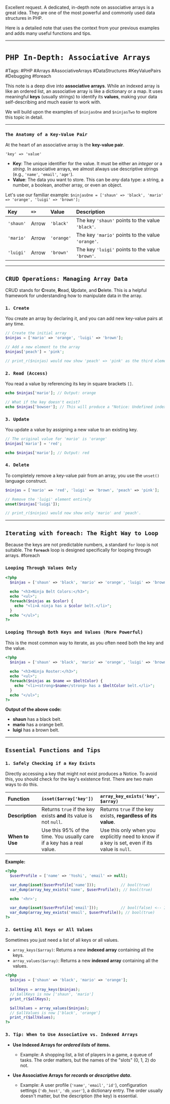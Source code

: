 Excellent request. A dedicated, in-depth note on associative arrays is a great idea. They are one of the most powerful and commonly used data structures in PHP.

Here is a detailed note that uses the context from your previous examples and adds many useful functions and tips.

***

# `PHP In-Depth: Associative Arrays`

#Tags: #PHP #Arrays #AssociativeArrays #DataStructures #KeyValuePairs #Debugging #foreach

This note is a deep dive into **associative arrays**. While an indexed array is like an ordered list, an associative array is like a dictionary or a map. It uses meaningful **keys** (usually strings) to identify its **values**, making your data self-describing and much easier to work with.

We will build upon the examples of `$ninjasOne` and `$ninjasTwo` to explore this topic in detail.

---

### `The Anatomy of a Key-Value Pair`

At the heart of an associative array is the **key-value pair**.

`'key' => 'value'`

*   **Key**: The unique identifier for the value. It must be either an *integer* or a *string*. In associative arrays, we almost always use descriptive strings (e.g., `'name'`, `'email'`, `'age'`).
*   **Value**: The data you want to store. This can be *any* data type: a string, a number, a boolean, another array, or even an object.

Let's use our familiar example:
`$ninjasOne = ['shaun' => 'black', 'mario' => 'orange', 'luigi' => 'brown'];`

| Key | `=>` | Value | Description |
| :--- | :--- | :--- | :--- |
| `'shaun'` | Arrow | `'black'`| The key `'shaun'` points to the value `'black'`.|
| `'mario'` | Arrow | `'orange'`| The key `'mario'` points to the value `'orange'`.|
| `'luigi'` | Arrow | `'brown'` | The key `'luigi'` points to the value `'brown'`.|

---

## `CRUD Operations: Managing Array Data`

CRUD stands for **C**reate, **R**ead, **U**pdate, and **D**elete. This is a helpful framework for understanding how to manipulate data in the array.

### `1. Create`
You create an array by declaring it, and you can add new key-value pairs at any time.

```php
// Create the initial array
$ninjas = ['mario' => 'orange', 'luigi' => 'brown'];

// Add a new element to the array
$ninjas['peach'] = 'pink';

// print_r($ninjas) would now show 'peach' => 'pink' as the third element.
```

### `2. Read (Access)`
You read a value by referencing its key in square brackets `[]`.

```php
echo $ninjas['mario']; // Output: orange

// What if the key doesn't exist?
echo $ninjas['bowser']; // This will produce a "Notice: Undefined index: bowser"
```

### `3. Update`
You update a value by assigning a new value to an existing key.

```php
// The original value for 'mario' is 'orange'
$ninjas['mario'] = 'red';

echo $ninjas['mario']; // Output: red
```

### `4. Delete`
To completely remove a key-value pair from an array, you use the `unset()` language construct.

```php
$ninjas = ['mario' => 'red', 'luigi' => 'brown', 'peach' => 'pink'];

// Remove the 'luigi' element entirely
unset($ninjas['luigi']);

// print_r($ninjas) would now show only 'mario' and 'peach'.
```

---

## `Iterating with foreach: The Right Way to Loop`

Because the keys are not predictable numbers, a standard `for` loop is not suitable. The **`foreach`** loop is designed specifically for looping through arrays.
#foreach
### `Looping Through Values Only`
```php
<?php
  $ninjas = ['shaun' => 'black', 'mario' => 'orange', 'luigi' => 'brown'];

  echo "<h3>Ninja Belt Colors:</h3>";
  echo "<ul>";
  foreach($ninjas as $color) {
    echo "<li>A ninja has a $color belt.</li>";
  }
  echo "</ul>";
?>
```

### `Looping Through Both Keys and Values (More Powerful)`
This is the most common way to iterate, as you often need both the key and the value.

```php
<?php
  $ninjas = ['shaun' => 'black', 'mario' => 'orange', 'luigi' => 'brown'];
  
  echo "<h3>Ninja Roster:</h3>";
  echo "<ul>";
  foreach($ninjas as $name => $beltColor) {
    echo "<li><strong>$name</strong> has a $beltColor belt.</li>";
  }
  echo "</ul>";
?>
```
**Output of the above code:**
*   **shaun** has a black belt.
*   **mario** has a orange belt.
*   **luigi** has a brown belt.

---

## `Essential Functions and Tips`

### `1. Safely Checking if a Key Exists`
Directly accessing a key that might not exist produces a Notice. To avoid this, you should check for the key's existence first. There are two main ways to do this.

| Function | `isset($array['key'])` | `array_key_exists('key', $array)` |
| :--- | :--- | :--- |
| **Description** | Returns `true` if the key exists **and** its value is not `null`. | Returns `true` if the key exists, **regardless of its value**. |
| **When to Use** | Use this 95% of the time. You usually care if a key has a real value. | Use this only when you explicitly need to know if a key is set, even if its value is `null`. |

**Example:**
```php
<?php
  $userProfile = ['name' => 'Yoshi', 'email' => null];

  var_dump(isset($userProfile['name']));           // bool(true)
  var_dump(array_key_exists('name', $userProfile)); // bool(true)

  echo '<hr>';

  var_dump(isset($userProfile['email']));          // bool(false) <-- IMPORTANT!
  var_dump(array_key_exists('email', $userProfile)); // bool(true)
?>
```

### `2. Getting All Keys or All Values`
Sometimes you just need a list of all keys or all values.
*   `array_keys($array)`: Returns a new **indexed array** containing all the keys.
*   `array_values($array)`: Returns a new **indexed array** containing all the values.

```php
<?php
  $ninjas = ['shaun' => 'black', 'mario' => 'orange'];
  
  $allKeys = array_keys($ninjas);
  // $allKeys is now ['shaun', 'mario']
  print_r($allKeys);

  $allValues = array_values($ninjas);
  // $allValues is now ['black', 'orange']
  print_r($allValues);
?>
```

### `3. Tip: When to Use Associative vs. Indexed Arrays`

*   **Use Indexed Arrays for *ordered lists* of items.**
    *   Example: A shopping list, a list of players in a game, a queue of tasks. The order matters, but the names of the "slots" (0, 1, 2) do not.

*   **Use Associative Arrays for *records* or *descriptive data*.**
    *   Example: A user profile (`'name'`, `'email'`, `'id'`), configuration settings (`'db_host'`, `'db_user'`), a dictionary entry. The order usually doesn't matter, but the description (the key) is essential.